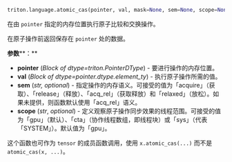```python
triton.language.atomic_cas(pointer, val, mask=None, sem=None, scope=None)
```


在由 `pointer` 指定的内存位置执行原子比较和交换操作。 


在原子操作前返回保存在 `pointer` 处的数据。


**参数****：**

* **pointer** (*Block of dtype=triton.PointerDType*) - 要进行操作的内存位置。
* **val** (*Block of dtype=pointer.dtype.element_ty*) - 执行原子操作所需的值。
* **sem** (*str, optional*) - 指定操作的内存语义。可接受的值为「acquire」（获取）、「release」（释放）、「acq_rel」（获取释放）和「relaxed」（放松）。如果未提供，则函数默认使用「acq_rel」语义。
* **scope** (*str*, *optional*) - 定义观察原子操作同步效果的线程范围。可接受的值为「gpu」（默认）、「cta」（协作线程数组，即线程块）或「sys」（代表「SYSTEM」）。默认值为「gpu」。

这个函数也可作为 `tensor` 的成员函数调用，使用 `x.atomic_cas(...)` 而不是 `atomic_cas(x, ...)`。


